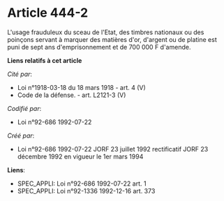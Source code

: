 # Article 444-2

L'usage frauduleux du sceau de l'Etat, des timbres nationaux ou des poinçons servant à marquer des matières d'or, d'argent ou
de platine est puni de sept ans d'emprisonnement et de 700 000 F d'amende.

**Liens relatifs à cet article**

_Cité par_:

  - Loi n°1918-03-18 du 18 mars 1918 - art. 4 (V)
  - Code de la défense. - art. L2121-3 (V)

_Codifié par_:

  - Loi n°92-686 1992-07-22

_Créé par_:

  - Loi n°92-686 1992-07-22 JORF 23 juillet 1992 rectificatif JORF 23 décembre 1992 en vigueur le 1er mars 1994

**Liens**:

  - SPEC_APPLI: Loi n°92-686 1992-07-22 art. 1
  - SPEC_APPLI: Loi n°92-1336 1992-12-16 art. 373
